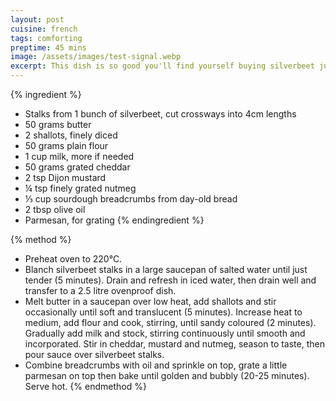 ```yaml
---
layout: post
cuisine: french
tags: comforting
preptime: 45 mins
image: /assets/images/test-signal.webp
excerpt: This dish is so good you'll find yourself buying silverbeet just for the stalks!
---
```


{% ingredient %}
- Stalks from 1 bunch of silverbeet, cut crossways into 4cm lengths
- 50 grams butter
- 2 shallots, finely diced
- 50 grams plain flour
- 1 cup milk, more if needed
- 50 grams grated cheddar
- 2 tsp Dijon mustard
- ¼ tsp finely grated nutmeg
- ⅓ cup sourdough breadcrumbs from day-old bread
- 2 tbsp olive oil
- Parmesan, for grating
{% endingredient %}

{% method %}
- Preheat oven to 220°C.
- Blanch silverbeet stalks in a large saucepan of salted water until just tender (5 minutes). Drain and refresh in iced water, then drain well and transfer to a 2.5 litre ovenproof dish.
- Melt butter in a saucepan over low heat, add shallots and stir occasionally until soft and translucent (5 minutes). Increase heat to medium, add flour and cook, stirring, until sandy coloured (2 minutes). Gradually add milk and stock, stirring continuously until smooth and incorporated. Stir in cheddar, mustard and nutmeg, season to taste, then pour sauce over silverbeet stalks.
- Combine breadcrumbs with oil and sprinkle on top, grate a little parmesan on top then bake until golden and bubbly (20-25 minutes). Serve hot.
{% endmethod %}
